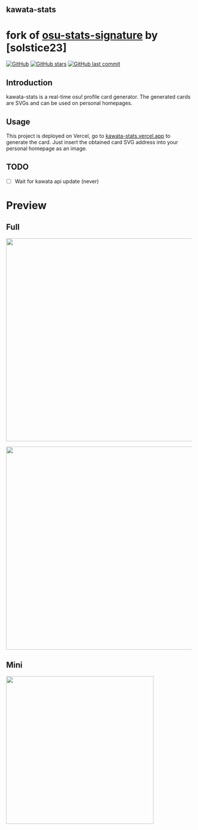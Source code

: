 ## kawata-stats
# fork of [osu-stats-signature](https://github.com/solstice23/osu-stats-signature) by [solstice23]

[![GitHub](https://img.shields.io/github/license/10pc/kawata-stats?color=blue&style=for-the-badge)](https://github.com/10pc/kawata-stats/blob/master/LICENSE) [![GitHub stars](https://img.shields.io/github/stars/10pc/kawata-stats?color=ff69b4&style=for-the-badge)](https://github.com/10pc/kawata-stats/stargazers) [![GitHub last commit](https://img.shields.io/github/last-commit/10pc/kawata-stats?style=for-the-badge)](https://github.com/10pc/kawata-stats/commits/master)

## Introduction

kawata-stats is a real-time osu! profile card generator. The generated cards are SVGs and can be used on personal homepages.

## Usage

This project is deployed on Vercel, go to [kawata-stats.vercel.app](https://kawata-stats.vercel.app) to generate the card.
Just insert the obtained card SVG address into your personal homepage as an image.

## TODO

- [ ] Wait for kawata api update (never)

# Preview

## Full

<a href="https://osu.ppy.sh/users/7562902/"><img src="https://kawata-stats.vercel.app/card?user=10pc&gamemode=std&mode=rx&lang=en&animation=true" width="550" /></a>

<a href="https://osu.ppy.sh/users/21226378/"><img src="https://kawata-stats.vercel.app/card?user=kfc&gamemode=std&mode=rx&lang=en&animation=true" width="550" /></a>

## Mini

<a href="https://osu.ppy.sh/users/21226378/"><img src="https://kawata-stats.vercel.app/card?user=zenosu&mode=std&blur=6&animation=true&mini=true" width="400" /></a>